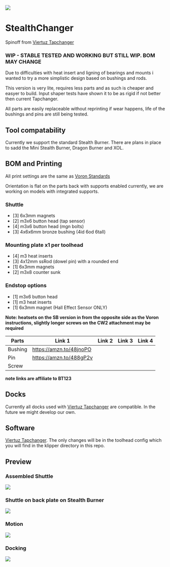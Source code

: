![](https://github.com/Hellsparks/StealthChanger/blob/main/media/Stealthchanger_logo_sm.png?raw=true)
# StealthChanger
Spinoff from [Viertuz Tapchanger](https://github.com/viesturz/tapchanger)

### WIP - STABLE TESTED AND WORKING BUT STILL WIP. BOM MAY CHANGE

Due to difficulties with heat insert and ligning of bearings and mounts i wanted to try a more simplistic design based on bushings and rods.

This version is very lite, requires less parts and as such is cheaper and easyer to build.  Input shaper tests have shown it to be as rigid if not better then current Tapchanger.

All parts are easily replaceable without reprinting if wear happens, life of the bushings and pins are still being tested.

## Tool compatability
Currently we support the standard Stealth Burner.  There are plans in place to sadd the Mini Stealth Burner, Dragon Burner and XOL.

## BOM and Printing
All print settings are the same as [Voron Standards](https://docs.vorondesign.com/sourcing.html#print-settings)

Orientation is flat on the parts back with supports enabled currently, we are working on models with integrated supports.

### Shuttle
- [3] 6x3mm magnets
- [2] m3x6 button head (tap sensor)
- [4] m3x6 button head (mgn bolts)
- [3] 4x6x6mm bronze bushing (4id 6od 6tall)
### Mounting plate x1 per toolhead
- [4] m3 heat inserts
- [3] 4x12mm ssRod (dowel pin) with a rounded end
- [1] 6x3mm magnets
- [2] m3x8 counter sunk
### Endstop options
- [1] m3x6 button head
- [1] m3 heat inserts
- [1] 6x3mm magnet (Hall Effect Sensor ONLY)

**Note: heatsets on the SB version in from the opposite side as the Voron instructions, slightly longer screws on the CW2 attachment may be required**

| Parts   	| Link 1                  	| Link 2 	| Link 3 	| Link 4 	|
|---------	|-------------------------	|--------	|--------	|--------	|
| Bushing 	| https://amzn.to/48jnoPO 	|        	|        	|        	|
| Pin     	| https://amzn.to/488gP2v 	|        	|        	|        	|
| Screw   	|                         	|        	|        	|        	|
**note links are affiliate to BT123**

## Docks
Currently all docks used with [Viertuz Tapchanger](https://github.com/viesturz/tapchanger) are compatible.  In the future we might develop our own.

## Software
[Viertuz Tapchanger](https://github.com/viesturz/tapchanger).  The only changes will be in the toolhead config which you will find in the klipper directory in this repo.

## Preview
### Assembled Shuttle
![](https://github.com/Hellsparks/StealthChanger/blob/main/media/shuttle.jpg?raw=true)
### Shuttle on back plate on Stealth Burner
![](https://github.com/Hellsparks/StealthChanger/blob/main/media/assembled.jpg?raw=true)
### Motion
![](https://github.com/Hellsparks/StealthChanger/blob/main/media/motion.gif?raw=true)
### Docking
![](https://github.com/Hellsparks/StealthChanger/blob/main/media/docking.gif?raw=true)
